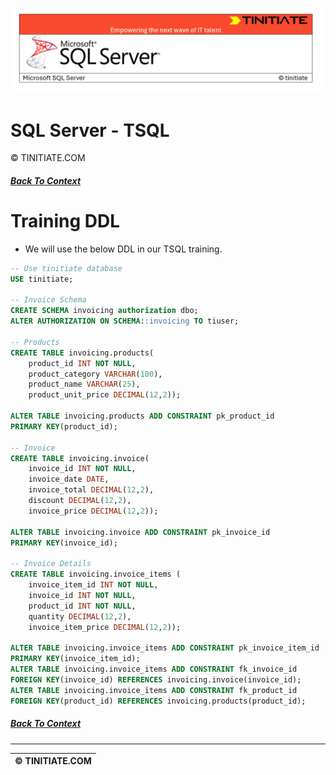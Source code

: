 ![SQL Server Tinitiate Image](../sqlserver-sql/sqlserver.png)

# SQL Server - TSQL
&copy; TINITIATE.COM

##### [Back To Context](./README.md)

# Training DDL
* We will use the below DDL in our TSQL training.
```sql
-- Use tinitiate database
USE tinitiate;

-- Invoice Schema
CREATE SCHEMA invoicing authorization dbo;
ALTER AUTHORIZATION ON SCHEMA::invoicing TO tiuser;

-- Products
CREATE TABLE invoicing.products(
    product_id INT NOT NULL,
    product_category VARCHAR(100),
    product_name VARCHAR(25),
    product_unit_price DECIMAL(12,2));
    
ALTER TABLE invoicing.products ADD CONSTRAINT pk_product_id
PRIMARY KEY(product_id);

-- Invoice
CREATE TABLE invoicing.invoice(
    invoice_id INT NOT NULL,
    invoice_date DATE,
    invoice_total DECIMAL(12,2),
    discount DECIMAL(12,2),
    invoice_price DECIMAL(12,2));
    
ALTER TABLE invoicing.invoice ADD CONSTRAINT pk_invoice_id
PRIMARY KEY(invoice_id);

-- Invoice Details
CREATE TABLE invoicing.invoice_items (
    invoice_item_id INT NOT NULL,
    invoice_id INT NOT NULL,
    product_id INT NOT NULL,
    quantity DECIMAL(12,2),
    invoice_item_price DECIMAL(12,2));

ALTER TABLE invoicing.invoice_items ADD CONSTRAINT pk_invoice_item_id
PRIMARY KEY(invoice_item_id);
ALTER TABLE invoicing.invoice_items ADD CONSTRAINT fk_invoice_id
FOREIGN KEY(invoice_id) REFERENCES invoicing.invoice(invoice_id);
ALTER TABLE invoicing.invoice_items ADD CONSTRAINT fk_product_id
FOREIGN KEY(product_id) REFERENCES invoicing.products(product_id);
```

##### [Back To Context](./README.md)
***
| &copy; TINITIATE.COM |
|----------------------|
